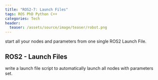 ```yaml
---
title: "ROS2-7: Launch Files"
tags: ROS PhD Python C++
categories: Tech
header:
  teaser: /assets/source/image/teaser/robot.png
---
```


start all your nodes and parameters from one single ROS2 Launch File.

## ROS2 - Launch Files

write a launch file script to automatically launch all nodes with parameters set.